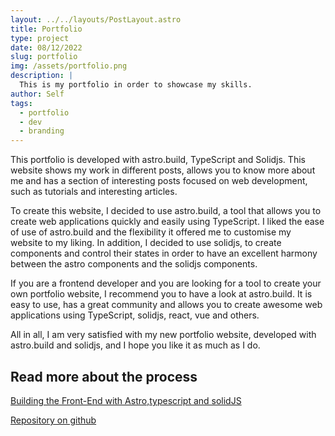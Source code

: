```yaml
---
layout: ../../layouts/PostLayout.astro
title: Portfolio
type: project
date: 08/12/2022
slug: portfolio
img: /assets/portfolio.png
description: |
  This is my portfolio in order to showcase my skills.
author: Self
tags:
  - portfolio
  - dev
  - branding
---
```


This portfolio is developed with astro.build, TypeScript and Solidjs. This website shows my work in different posts, allows you to know more about me and has a section of interesting posts focused on web development, such as tutorials and interesting articles.

To create this website, I decided to use astro.build, a tool that allows you to create web applications quickly and easily using TypeScript. I liked the ease of use of astro.build and the flexibility it offered me to customise my website to my liking. In addition, I decided to use solidjs, to create components and control their states in order to have an excellent harmony between the astro components and the solidjs components.

If you are a frontend developer and you are looking for a tool to create your own portfolio website, I recommend you to have a look at astro.build. It is easy to use, has a great community and allows you to create awesome web applications using TypeScript, solidjs, react, vue and others.

All in all, I am very satisfied with my new portfolio website, developed with astro.build and solidjs, and I hope you like it as much as I do.

## Read more about the process

[Building the Front-End with Astro,typescript and solidJS](/404)

[Repository on github](https://github.com/adonay1991/portfolio_blog)
